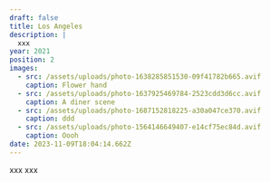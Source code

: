 ```yaml
---
draft: false
title: Los Angeles
description: |
  xxx
year: 2021
position: 2
images:
  - src: /assets/uploads/photo-1638285851530-09f41782b665.avif
    caption: Flower hand
  - src: /assets/uploads/photo-1637925469784-2523cdd3d6cc.avif
    caption: A diner scene
  - src: /assets/uploads/photo-1687152818225-a30a047ce370.avif
    caption: ddd
  - src: /assets/uploads/photo-1564146649407-e14cf75ec84d.avif
    caption: Oooh
date: 2023-11-09T18:04:14.662Z
---
```


xxx xxx
